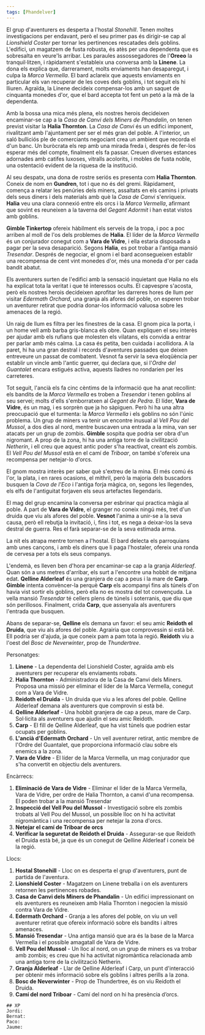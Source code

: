```yaml
---
tags: [Phandelver]
---
```


El grup d'aventurers es desperta a l'hostal *Stonehill*. Tenen moltes investigacions per endavant, però el seu primer pas és dirigir-se cap al *Lionshield Coster* per tornar les pertinences rescatades dels goblins. L'edifici, un magatzem de fusta robusta, és atès per una dependenta que es sobresalta en veure'ls arribar. Les paraules assossegadores de l'**Oreeo** la tranquil·litzen, i ràpidament s'estableix una conversa amb la **Linene**. La dona els explica que, darrerament, molts enviaments han desaparegut, i culpa la *Marca Vermella*. El bard aclareix que aquests enviaments en particular els van recuperar de les coves dels goblins, i tot seguit els hi lliuren. Agraïda, la Linene decideix compensar-los amb un saquet de cinquanta monedes d'or, que el bard accepta tot fent un petó a la mà de la dependenta.

Amb la bossa una mica més plena, els nostres herois decideixen encaminar-se cap a la *Casa de Canvi dels Miners de Phandalin*, on tenen previst visitar la **Halia Thornton**. La *Casa de Canvi* és un edifici imponent, rivalitzant amb l'ajuntament per ser el més gran del poble. A l'interior, un saló bulliciós ple de comerciants negociant crea un ambient que recorda el d'un banc. Un buròcrata els rep amb una mirada freda i, després de fer-los esperar més del compte, finalment els fa passar. Creuen diverses estances adornades amb catifes luxoses, vitralls acolorits, i mobles de fusta noble, una ostentació evident de la riquesa de la institució.

Al seu despatx, una dona de rostre seriós es presenta com **Halia Thornton**. Coneix de nom en **Gundren**, tot i que no és del gremi. Ràpidament, comença a relatar les penúries dels miners, assaltats en els camins i privats dels seus diners i dels materials amb què la *Casa de Canvi* s'enriqueix. **Halia** veu una clara connexió entre els orcs i la *Marca Vermella*, afirmant que sovint es reuneixen a la taverna del *Gegant Adormit* i han estat vistos amb goblins.

**Gimble Tinkertop** ofereix hàbilment els serveis de la tropa, i poc a poc arriben al moll de l'os dels problemes de **Halia**. El líder de la *Marca Vermella* és un conjurador conegut com a **Vara de Vidre**, i ella estaria disposada a pagar per la seva desaparició. Segons **Halia**, es pot trobar a l'antiga mansió *Tresendar*. Després de negociar, el gnom i el bard aconsegueixen establir una recompensa de cent vint monedes d'or, més una moneda d'or per cada bandit abatut.

Els aventurers surten de l'edifici amb la sensació inquietant que Halia no els ha explicat tota la veritat i que té interessos ocults. El capvespre s'acosta, però els nostres herois decideixen aprofitar les darreres hores de llum per visitar *Edermath Orchard*, una granja als afores del poble, on esperen trobar un aventurer retirat que podria donar-los informació valuosa sobre les amenaces de la regió.

Un raig de llum es filtra per les finestres de la casa. El gnom pica la porta, i un home vell amb barba gris-blanca els obre. Quan expliquen el seu interès per ajudar amb els rufians que molesten els vilatans, els convida a entrar per parlar amb més calma. La casa és petita, ben cuidada i acollidora. A la paret, hi ha una gran destral i records d'aventures passades que deixen entreveure un passat de combatent. Vesnot fa servir la seva eloqüència per establir un vincle amb l'antic guerrer, qui declara que, si l'*Ordre del Guantalet* encara estigués activa, aquests lladres no rondarien per les carreteres.

Tot seguit, l'ancià els fa cinc cèntims de la informació que ha anat recollint: els bandits de la *Marca Vermella* es troben a *Tresendar* i tenen goblins al seu servei; molts d'ells s'emborratxen al *Gegant de Pedra*. El líder, **Vara de Vidre**, és un mag, i es sorprèn que ja ho sàpiguen. Però hi ha una altra preocupació que el turmenta: la *Marca Vermella* i els goblins no són l'únic problema. Un grup de miners va tenir un encontre inusual al *Vell Pou del Mussol*, a dos dies al nord, mentre buscaven una entrada a la mina, van ser atacats per un grup de zombis. **Gimble** sospita que podria ser obra d'un nigromant. A prop de la zona, hi ha una antiga torre de la civilització *Netherin*, i ell creu que aquest antic poder s'ha reactivat, creant els zombis. El *Vell Pou del Mussol* està en el camí de *Triboar*, on també s'ofereix una recompensa per netejar-lo d'orcs.

El gnom mostra interès per saber què s'extreu de la mina. El més comú és l'or, la plata, i en rares ocasions, el mithril, però la majoria dels buscadors busquen la *Cova de l'Eco* i l'antiga forja màgica, on, segons les llegendes, els elfs de l'antiguitat forjaven els seus artefactes llegendaris.

El mag del grup encamina la conversa per esbrinar qui practica màgia al poble. A part de **Vara de Vidre**, el granger no coneix ningú més, tret d'un druida que viu als afores del poble. **Vesnot** l'anima a unir-se a la seva causa, però ell rebutja la invitació, i, fins i tot, es nega a deixar-los la seva destral de guerra. Res el farà separar-se de la seva estimada arma.

La nit els atrapa mentre tornen a l'hostal. El bard delecta els parroquians amb unes cançons, i amb els diners que li paga l'hostaler, ofereix una ronda de cervesa per a tots els seus companys.

L'endemà, es lleven ben d'hora per encaminar-se cap a la granja *Alderleaf*. Quan són a uns metres d'arribar, els surt a l'encontre una hobbit de mitjana edat. **Qelline Alderleaf** és una granjera de cap a peus i la mare de **Carp**. **Gimble** intenta convèncer-la perquè **Carp** els acompanyi fins als túnels d'on havia vist sortir els goblins, però ella no es mostra del tot convençuda. La vella mansió *Tresendar* té cellers plens de túnels i soterranis, que diu que són perillosos. Finalment, crida **Carp**, que assenyala als aventurers l'entrada que busquen.

Abans de separar-se, **Qelline** els demana un favor: el seu amic **Reidoth el Druida**, que viu als afores del poble. Agrairia que comprovessin si està bé. Ell podria ser d'ajuda, ja que coneix pam a pam tota la regió. **Reidoth** viu a l'oest del *Bosc de Neverwinter*, prop de *Thundertree*.

Personatges:

1. **Linene** \- La dependenta del Lionshield Coster, agraïda amb els aventurers per recuperar els enviaments robats.  
2. **Halia Thornton** \- Administradora de la Casa de Canvi dels Miners. Proposa una missió per eliminar el líder de la Marca Vermella, conegut com a Vara de Vidre.  
3. **Reidoth el Druida** \- Un druida que viu a les afores del poble. Qelline Alderleaf demana als aventurers que comprovin si està bé.  
4. **Qelline Alderleaf** \- Una hobbit granjera de cap a peus, mare de Carp. Sol·licita als aventurers que ajudin el seu amic Reidoth.  
5. **Carp** \- El fill de Qelline Alderleaf, que ha vist túnels que podrien estar ocupats per goblins.  
6. **L'ancià d'Edermath Orchard** \- Un vell aventurer retirat, antic membre de l'Ordre del Guantalet, que proporciona informació clau sobre els enemics a la zona.  
7. **Vara de Vidre** \- El líder de la Marca Vermella, un mag conjurador que s'ha convertit en objectiu dels aventurers.

Encàrrecs:

1. **Eliminació de Vara de Vidre** \- Eliminar el líder de la Marca Vermella, Vara de Vidre, per ordre de Halia Thornton, a canvi d'una recompensa. El poden trobar a la mansió Tresendar  
2. **Inspecció del Vell Pou del Mussol** \- Investigació sobre els zombis trobats al Vell Pou del Mussol, un possible lloc on hi ha activitat nigromàntica i una recompensa per netejar la zona d'orcs.  
3. **Netejar el camí de Triboar de orcs**  
4. **Verificar la seguretat de Reidoth el Druida** \- Assegurar-se que Reidoth el Druida està bé, ja que és un conegut de Qelline Alderleaf i coneix bé la regió.

Llocs:

1. **Hostal Stonehill** \- Lloc on es desperta el grup d'aventurers, punt de partida de l'aventura.  
2. **Lionshield Coster** \- Magatzem on Linene treballa i on els aventurers retornen les pertinences robades.  
3. **Casa de Canvi dels Miners de Phandalin** \- Un edifici impressionant on els aventurers es reuneixen amb Halia Thornton i negocien la missió contra Vara de Vidre.  
4. **Edermath Orchard** \- Granja a les afores del poble, on viu un vell aventurer retirat que ofereix informació sobre els bandits i altres amenaces.  
5. **Mansió Tresendar** \- Una antiga mansió que ara és la base de la Marca Vermella i el possible amagatall de Vara de Vidre.  
6. **Vell Pou del Mussol** \- Un lloc al nord, on un grup de miners es va trobar amb zombis; es creu que hi ha activitat nigromàntica relacionada amb una antiga torre de la civilització Netherin.  
7. **Granja Alderleaf** \- Llar de Qelline Alderleaf i Carp, un punt d'interacció per obtenir més informació sobre els goblins i altres perills a la zona.  
8. **Bosc de Neverwinter** \- Prop de Thundertree, és on viu Reidoth el Druida.  
9. **Camí del nord Triboar** \- Camí del nord on hi ha presència d’orcs.

```
## XP
Jordi:
Bernat:
Paco:
Jaume:
```
